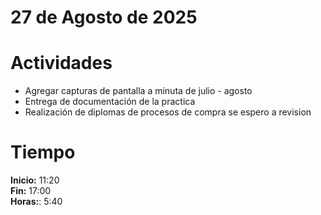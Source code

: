 #  27 de Agosto de 2025

# Actividades

- Agregar capturas de pantalla a minuta de julio - agosto
- Entrega de documentación de la practica
- Realización de diplomas de procesos de compra se espero a revision

# Tiempo

**Inicio:** 11:20  
**Fin:** 17:00  
**Horas:**: 5:40  
